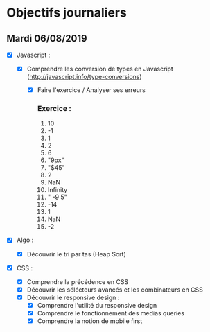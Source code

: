 # Objectifs journaliers

## Mardi 06/08/2019

- [x] Javascript :

  - [x] Comprendre les conversion de types en Javascript (http://javascript.info/type-conversions)

    - [x] Faire l'exercice / Analyser ses erreurs

      ### Exercice :

      1. 10
      2. -1
      3. 1
      4. 2
      5. 6
      6. "9px"
      7. "\$45"
      8. 2
      9. NaN
      10. Infinity
      11. " -9 5"
      12. -14
      13. 1
      14. NaN
      15. -2

* [x] Algo :

  - [x] Découvrir le tri par tas (Heap Sort)

* [x] CSS :
  - [x] Comprendre la précédence en CSS
  - [x] Découvrir les sélécteurs avancés et les combinateurs en CSS
  - [x] Découvrir le responsive design :
    - [x] Comprendre l'utilité du responsive design
    - [x] Comprendre le fonctionnement des medias queries
    - [x] Comprendre la notion de mobile first
